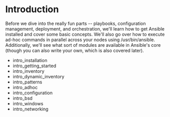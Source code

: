 Introduction
============

Before we dive into the really fun parts -- playbooks, configuration management, deployment, and orchestration, we'll learn how to get Ansible installed and cover some basic concepts.  We'll also go over how to execute ad-hoc commands in parallel across your nodes using /usr/bin/ansible.  Additionally, we'll see what sort of modules are available in Ansible's core (though you can also write your own, which is also covered later).


- intro_installation
- intro_getting_started
- intro_inventory
- intro_dynamic_inventory
- intro_patterns
- intro_adhoc
- intro_configuration
- intro_bsd
- intro_windows
- intro_networking

